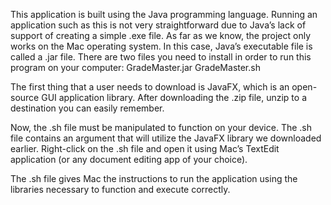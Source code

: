This application is built using the Java programming language. Running an application such as this is not very straightforward due to Java’s lack of support of creating a simple .exe file. As far as we know, the project only works on the Mac operating system. In this case, Java’s executable file is called a .jar file. There are two files you need to install in order to run this program on your computer: GradeMaster.jar GradeMaster.sh

The first thing that a user needs to download is JavaFX, which is an open-source GUI application library. After downloading the .zip file, unzip to a destination you can easily remember.

Now, the .sh file must be manipulated to function on your device. The .sh file contains an argument that will utilize the JavaFX library we downloaded earlier. Right-click on the .sh file and open it using Mac’s TextEdit application (or any document editing app of your choice).

The .sh file gives Mac the instructions to run the application using the libraries necessary to function and execute correctly.
